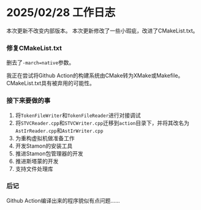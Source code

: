 # 2025/02/28 工作日志

本次更新不改变内部版本。
本次更新修改了一些小瑕疵，改进了CMakeList.txt。

### 修复CMakeList.txt

删去了``-march=native``参数。

我正在尝试将Github Action的构建系统由CMake转为XMake或Makefile。
CMakeList.txt具有被弃用的可能性。

### 接下来要做的事

1. 将``TokenFileWriter``和``TokenFileReader``进行对接调试
2. 将``STVCReader.cpp``和``STVCWriter.cpp``迁移到``action``目录下，并将其改名为``AstIrReader.cpp``和``AstIrWriter.cpp``
3. 为重构虚拟机做准备工作
4. 开发Stamon的安装工具
5. 推进Stamon包管理器的开发
6. 推进斯塔蒙的开发
7. 支持文件处理库

### 后记

Github Action编译出来的程序貌似有点问题......